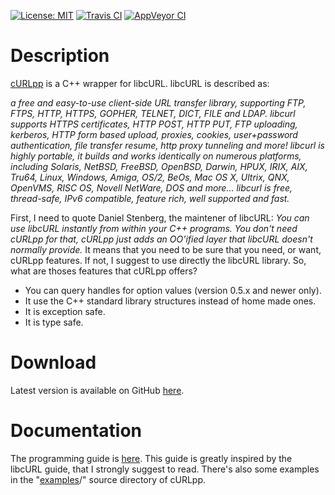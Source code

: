 [![License: MIT](https://img.shields.io/badge/License-MIT-yellow.svg)](https://opensource.org/licenses/MIT) [![Travis CI](https://img.shields.io/travis/jpbarrette/curlpp.svg)](https://travis-ci.org/jpbarrette/curlpp) [![AppVeyor CI](https://img.shields.io/appveyor/ci/jpbarrette/curlpp.svg)](https://ci.appveyor.com/project/jpbarrette/curlpp)

# Description

[cURLpp](http://www.curlpp.org) is a C++ wrapper for libcURL. libcURL is described as:

<cite>
a free and easy-to-use client-side URL transfer library, supporting FTP, FTPS, HTTP, HTTPS, GOPHER, TELNET, DICT, FILE and LDAP. libcurl supports HTTPS certificates, HTTP POST, HTTP PUT, FTP uploading, kerberos, HTTP form based upload, proxies, cookies, user+password authentication, file transfer resume, http proxy tunneling and more!
</cite>

<cite>
libcurl is highly portable, it builds and works identically on numerous platforms, including Solaris, NetBSD, FreeBSD, OpenBSD, Darwin, HPUX, IRIX, AIX, Tru64, Linux, Windows, Amiga, OS/2, BeOs, Mac OS X, Ultrix, QNX, OpenVMS, RISC OS, Novell NetWare, DOS and more...
</cite>

<cite>
libcurl is free, thread-safe, IPv6 compatible, feature rich, well supported and fast.
</cite>

First, I need to quote Daniel Stenberg, the maintener of libcURL:
<cite>You can use libcURL instantly from within your C++ programs. You don't need cURLpp for that, cURLpp just adds an OO'ified layer that libcURL doesn't normally provide.</cite> It means that you need to be sure that you need, or want, cURLpp features. If not, I suggest to use directly the libcURL library. So, what are thoses features that cURLpp offers?

* You can query handles for option values (version 0.5.x and newer only).
* It use the C++ standard library structures instead of home made ones.
* It is exception safe.
* It is type safe.

# Download

Latest version is available on GitHub [here](https://github.com/jpbarrette/curlpp/releases/latest).

# Documentation

The programming guide is [here](https://github.com/jpbarrette/curlpp/tree/master/doc/guide.pdf). This guide is greatly inspired by the libcURL guide, that I strongly suggest to read. There's also some examples in the "[examples](http://github.com/jpbarrette/curlpp/tree/master/examples)/" source directory of cURLpp.

